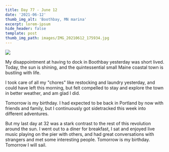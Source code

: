 ```yaml
---
title: Day 77 - June 12
date: '2021-06-12'
thumb_img_alt: 'Boothbay, MN marina'
excerpt: lorem-ipsum
hide_header: false
template: post
thumb_img_path: images/IMG_20210612_175934.jpg
---
```

![](/\_static/app-assets/IMG\_20210612\_175934.jpg)

My disappointment at having to dock in Boothbay yesterday was short lived. Today, the sun is shining, and the quintessential small Maine coastal town is bustling with life.

I took care of all my "chores" like restocking and laundry yesterday, and could have left this morning, but felt compelled to stay and explore the town in better weather, and am glad I did.

Tomorrow is my birthday. I had expected to be back in Portland by now with friends and family, but I continuously got sidetracked this week into different adventures.

But my last day at 32 was a stark contrast to the rest of this revolution around the sun. I went out to a diner for breakfast, I sat and enjoyed live music playing on the pier with others, and had great conversations with strangers and met some interesting people.
Tomorrow is my birthday. Tomorrow I will sail.

